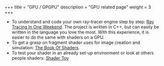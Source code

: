 +++
title = "GPU / GPGPU"
description = "GPU related page"
weight = 3
+++

- To understand and code your own ray-tracer engine step by step: [Ray Tracing In One Weekend](https://raytracing.github.io/books/RayTracingInOneWeekend.html). The project is written in C++, but can easily be written in the language you love the most. With this experience, it is easier to do the same with shaders on a GPU.
- To get a grasp on fragment shader uses for image creation and simulation: [The Book Of Shaders](https://thebookofshaders.com/).
- To test your shader in an already set-up environment or look at others people shaders: [Shader Toy](https://www.shadertoy.com)
